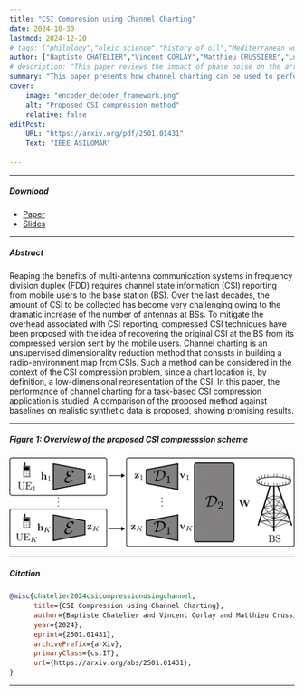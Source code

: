 ```yaml
---
title: "CSI Compresion using Channel Charting" 
date: 2024-10-30
lastmod: 2024-12-20
# tags: ["philology","oleic science","history of oil","Mediterranean world"]
author: ["Baptiste CHATELIER","Vincent CORLAY","Matthieu CRUSSIERE","Luc LE MAGOAROU"]
# description: "This paper reviews the impact of phase noise on the array factor. Published in IEEE WCNC 2023" 
summary: "This paper presents how channel charting can be used to perform CSI compression in FDD MIMO systems. Published in IEEE ASILOMAR 2024." 
cover:
    image: "encoder_decoder_framework.png"
    alt: "Proposed CSI compression method"
    relative: false
editPost:
    URL: "https://arxiv.org/pdf/2501.01431"
    Text: "IEEE ASILOMAR"

---
```


---

##### Download

+ [Paper](https://arxiv.org/pdf/2501.01431)
+ [Slides](slides.pdf)

---

##### Abstract

Reaping the benefits of multi-antenna communication systems in frequency division duplex (FDD) requires channel state information (CSI) reporting from mobile users to the base station (BS). Over the last decades, the amount of CSI to be collected has become very challenging owing to the dramatic increase of the number of antennas at BSs. To mitigate the overhead associated with CSI reporting, compressed CSI techniques have been proposed with the idea of recovering the original CSI at the BS from its compressed version sent by the mobile users. Channel charting is an unsupervised dimensionality reduction method that consists in building a radio-environment map from CSIs. Such a method can be considered in the context of the CSI compression problem, since a chart location is, by definition, a low-dimensional representation of the CSI. In this paper, the performance of channel charting for a task-based CSI compression application is studied. A comparison of the proposed method against baselines on realistic synthetic data is proposed, showing promising results.

---

##### Figure 1: Overview of the proposed CSI compresssion scheme

![](encoder_decoder_framework.png)

---

##### Citation

```BibTeX
@misc{chatelier2024csicompressionusingchannel,
      title={CSI Compression using Channel Charting}, 
      author={Baptiste Chatelier and Vincent Corlay and Matthieu Crussière and Luc Le Magoarou},
      year={2024},
      eprint={2501.01431},
      archivePrefix={arXiv},
      primaryClass={cs.IT},
      url={https://arxiv.org/abs/2501.01431}, 
}

```

---